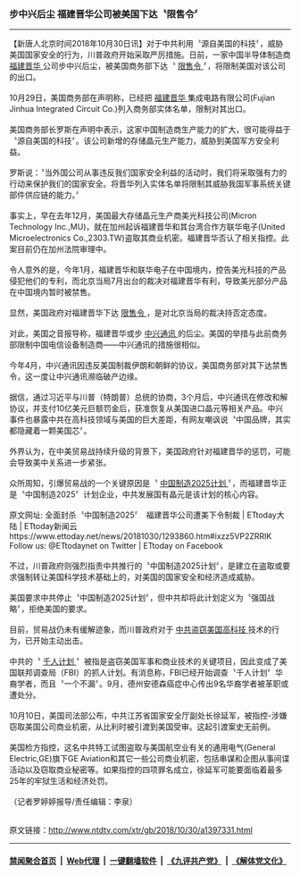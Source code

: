 ### 步中兴后尘 福建晋华公司被美国下达〝限售令〞
------------------------

<div class="wysiwyg">
 【新唐人北京时间2018年10月30日讯】对于中共利用〝源自美国的科技〞，威胁美国国家安全的行为，川普政府开始采取严厉措施。日前，一家中国半导体制造商
 <a href="http://www.ntdtv.com/xtr/gb/articlelistbytag_福建晋华.html" target="_blank">
  福建晋华
 </a>
 公司步中兴后尘，被美国商务部下达〝
 <a href="http://www.ntdtv.com/xtr/gb/articlelistbytag_限售令.html" target="_blank">
  限售令
 </a>
 〞，将限制美国对该公司的出口。
 <br/>
 <br/>
 10月29日，美国商务部在声明称，已经把
 <a href="http://www.ntdtv.com/xtr/gb/articlelistbytag_福建晋华.html" target="_blank">
  福建晋华
 </a>
 集成电路有限公司(Fujian Jinhua Integrated Circuit Co.)列入商务部实体名单，限制对其出口。
 <br/>
 <br/>
 美国商务部长罗斯在声明中表示，这家中国制造商生产能力的扩大，很可能得益于〝源自美国的科技〞。该公司新增的存储晶元生产能力，威胁到美国军方安全利益。
 <br/>
 <br/>
 罗斯说：〝当外国公司从事违反我们国家安全利益的活动时，我们将采取强有力的行动来保护我们的国家安全。将晋华列入实体名单将限制其威胁我国军事系统关键部件供应链的能力。〞
 <br/>
 <br/>
 事实上，早在去年12月，美国最大存储晶元生产商美光科技公司(Micron Technology Inc.,MU)，就在加州起诉福建晋华和其台湾合作方联华电子(United Microelectronics Co.,2303.TW)盗取其商业机密。福建晋华否认了相关指控。此案目前仍在加州法院审理中。
 <br/>
 <br/>
 令人意外的是，今年1月，福建晋华和联华电子在中国境内，控告美光科技的产品侵犯他们的专利，而北京当局7月出台的裁决对福建晋华有利，导致美光部分产品在中国境内暂时被禁售。
 <br/>
 <br/>
 显然，美国政府对福建晋华下达
 <a href="http://www.ntdtv.com/xtr/gb/articlelistbytag_限售令.html" target="_blank">
  限售令
 </a>
 ，是对北京当局的裁决持否定态度。
 <br/>
 <br/>
 对此，美国之音报导称，福建晋华或步
 <a href="http://www.ntdtv.com/xtr/gb/articlelistbytag_中兴通讯.html" target="_blank">
  中兴通讯
 </a>
 的后尘。美国的举措与此前商务部限制中国电信设备制造商——中兴通讯的措施很相似。
 <br/>
 <br/>
 今年4月，中兴通讯因违反美国制裁伊朗和朝鲜的协议，美国商务部对其下达禁售令，这一度让中兴通讯濒临破产边缘。
 <br/>
 <br/>
 据信，通过习近平与川普（特朗普）总统的协商，3个月后，中兴通讯在修改和解协议，并支付10亿美元巨额罚金后，获准恢复从美国进口晶元等相关产品。中兴事件也暴露中共在高科技领域与美国的巨大差距，有网友嘲讽说〝中国品牌，其实都隐藏着一颗美国芯〞。
 <br/>
 <br/>
 外界认为，在中美贸易战持续升级的背景下，美国政府针对福建晋华的惩罚，可能会导致美中关系进一步紧张。
 <br/>
 <br/>
 众所周知，引爆贸易战的一个关键原因是〝
 <a href="http://www.ntdtv.com/xtr/gb/articlelistbytag_中国制造2025计划.html" target="_blank">
  中国制造2025计划
 </a>
 〞，而福建晋华正是〝中国制造2025〞计划企业，中共发展国有晶元是该计划的核心内容。
 <br/>
 <br/>
 原文网址: 全面封杀〝中国制造2025〞　福建晋华公司遭美下令制裁 | ETtoday大陆 | ETtoday新闻云 https://www.ettoday.net/news/20181030/1293860.htm#ixzz5VP2ZRRlK
 <br/>
 Follow us: @ETtodaynet on Twitter | ETtoday on Facebook
 <br/>
 <br/>
 不过，川普政府则强烈指责中共推行的〝中国制造2025计划〞，是建立在盗取或要求强制转让美国科学技术基础上的，对美国的国家安全和经济造成威胁。
 <br/>
 <br/>
 美国要求中共停止〝中国制造2025计划〞，但中共却将此计划定义为〝强国战略〞，拒绝美国的要求。
 <br/>
 <br/>
 目前，贸易战仍未有缓解迹象，而川普政府对于
 <a href="http://www.ntdtv.com/xtr/gb/articlelistbytag_中共盗窃美国高科技.html" target="_blank">
  中共盗窃美国高科技
 </a>
 技术的行为，已开始主动出击。
 <br/>
 <br/>
 中共的〝
 <a href="http://www.ntdtv.com/xtr/gb/articlelistbytag_千人计划.html" target="_blank">
  千人计划
 </a>
 〞被指是盗窃美国军事和商业技术的关键项目，因此变成了美国联邦调查局（FBI）的抓人计划。有消息称，FBI已经开始调查〝千人计划〞华裔学者，而且〝一个不漏〞。9月，德州安德森癌症中心传出9名华裔学者被革职或遭处分。
 <br/>
 <br/>
 10月10日，美国司法部公布，中共江苏省国家安全厅副处长徐延军，被指控-涉嫌窃取美国公司商业机密，从比利时被引渡到美国受审。这起引渡案史无前例。
 <br/>
 <br/>
 美国检方指控，这名中共特工试图盗取与美国航空业有关的通用电气(General Electric,GE)旗下GE Aviation和其它一些公司商业机密，包括串谋和企图从事间谍活动以及窃取商业秘密等。如果指控的四项罪名成立，徐延军可能要面临着最多25年的牢狱生活和经济处罚。
 <br/>
 <br/>
 （记者罗婷婷报导/责任编辑：李泉）
</div>

<br/>原文链接：http://www.ntdtv.com/xtr/gb/2018/10/30/a1397331.html


------------------------
#### [禁闻聚合首页](https://github.com/gfw-breaker/banned-news/blob/master/README.md) &nbsp;|&nbsp; [Web代理](https://github.com/gfw-breaker/open-proxy/blob/master/README.md) &nbsp;|&nbsp; [一键翻墙软件](https://github.com/gfw-breaker/nogfw/blob/master/README.md) &nbsp;|&nbsp; [《九评共产党》](https://github.com/gfw-breaker/9ping.md/blob/master/README.md#九评之一评共产党是什么) &nbsp;|&nbsp; [《解体党文化》](https://github.com/gfw-breaker/jtdwh.md/blob/master/README.md#绪论)